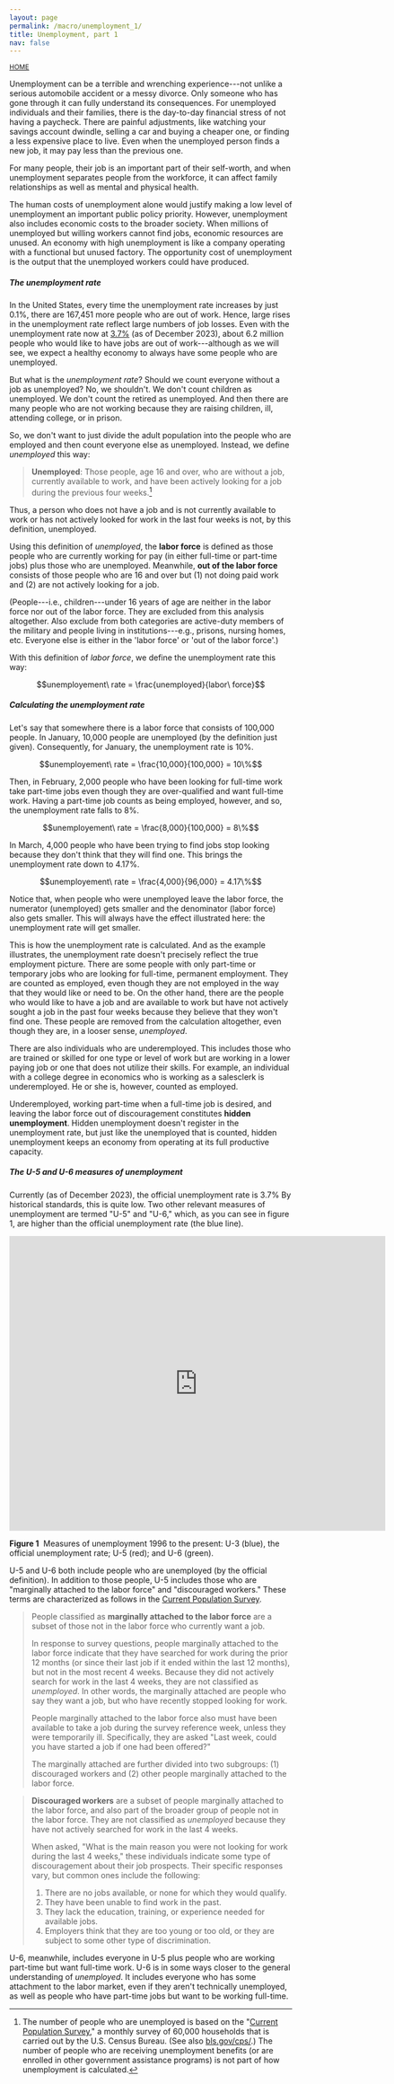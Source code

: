 ```yaml
---
layout: page
permalink: /macro/unemployment_1/
title: Unemployment, part 1
nav: false
---
```


<link rel="stylesheet" href="/assets/css/table.css">

[<small>HOME</small>](/macro/)


Unemployment can be a terrible and wrenching experience---not unlike a serious automobile accident or a messy divorce. Only someone who has gone through it can fully understand its consequences. For unemployed individuals and their families, there is the day-to-day financial stress of not having a paycheck. There are painful adjustments, like watching your savings account dwindle, selling a car and buying a cheaper one, or finding a less expensive place to live. Even when the unemployed person finds a new job, it may pay less than the previous one. 

For many people, their job is an important part of their self-worth, and when unemployment separates people from the workforce, it can affect family relationships as well as mental and physical health.

The human costs of unemployment alone would justify making a low level of unemployment an important public policy priority. However, unemployment also includes economic costs to the broader society. When millions of unemployed but willing workers cannot find jobs, economic resources are unused. An economy with high unemployment is like a company operating with a functional but unused factory. The opportunity cost of unemployment is the output that the unemployed workers could have produced.

##### The unemployment rate

In the United States, every time the unemployment rate increases by just 0.1%, there are 167,451 more people who are out of work. Hence, large rises in the unemployment rate reflect large numbers of job losses. Even with the unemployment rate now at [3.7%](https://fred.stlouisfed.org/series/UNRATE) (as of December 2023), about 6.2 million people who would like to have jobs are out of work---although as we will see, we expect a healthy economy to always have some people who are unemployed.

But what is the *unemployment rate*? Should we count everyone without a job as unemployed? No, we shouldn't. We don't count children as unemployed. We don't count the retired as unemployed. And then there are many people who are not working because they are raising children, ill, attending college, or in prison.

So, we don't want to just divide the adult population into the people who are employed and then count everyone else as unemployed. Instead, we define *unemployed* this way:

> **Unemployed**: Those people, age 16 and over, who are without a job, currently available to work, and have been actively looking for a job during the previous four weeks.[^1]

[^1]: The number of people who are unemployed is based on the "[Current Population Survey](https://www.census.gov/programs-surveys/cps.html)," a monthly survey of 60,000 households that is carried out by the U.S. Census Bureau. (See also [bls.gov/cps/](https://www.bls.gov/cps/).) The number of people who are receiving unemployment benefits (or are enrolled in other government assistance programs) is not part of how unemployment is calculated.


Thus, a person who does not have a job and is not currently available to work or has not actively looked for work in the last four weeks is not, by this definition, unemployed. 

Using this definition of *unemployed*, the **labor force** is defined as those people who are currently working for pay (in either full-time or part-time jobs) plus those who are unemployed. Meanwhile, **out of the labor force** consists of those people who are 16 and over but (1) not doing paid work and (2) are not actively looking for a job. 

(People---i.e., children---under 16 years of age are neither in the labor force nor out of the labor force. They are excluded from this analysis altogether. Also exclude from both categories are active-duty members of the military and people living in institutions---e.g., prisons, nursing homes, etc. Everyone else is either in the 'labor force' or 'out of the labor force'.)

With this definition of *labor force*, we define the unemployment rate this way:

$$unemployement\ rate = \frac{unemployed}{labor\ force}$$


##### Calculating the unemployment rate

Let's say that somewhere there is a labor force that consists of 100,000 people. In January, 10,000 people are unemployed (by the definition just given). Consequently, for January, the unemployment rate is 10%.

$$unemployement\ rate = \frac{10,000}{100,000} = 10\%$$

Then, in February, 2,000 people who have been looking for full-time work take part-time jobs even though they are over-qualified and want full-time work. Having a part-time job counts as being employed, however, and so, the unemployment rate falls to 8%.

$$unemployement\ rate = \frac{8,000}{100,000} = 8\%$$

In March, 4,000 people who have been trying to find jobs stop looking because they don't think that they will find one. This brings the unemployment rate down to 4.17%.

$$unemployement\ rate = \frac{4,000}{96,000} = 4.17\%$$

Notice that, when people who were unemployed leave the labor force, the numerator (unemployed) gets smaller and the denominator (labor force) also gets smaller. This will always have the effect illustrated here: the unemployment rate will get smaller.

This is how the unemployment rate is calculated. And as the example illustrates, the unemployment rate doesn't precisely reflect the true employment picture. There are some people with only part-time or temporary jobs who are looking for full-time, permanent employment. They are counted as employed, even though they are not employed in the way that they would like or need to be. On the other hand, there are the people who would like to have a job and are available to work but have not actively sought a job in the past four weeks because they believe that they won't find one. These people are removed from the calculation altogether, even though they are, in a looser sense, *unemployed*.

There are also individuals who are underemployed. This includes those who are trained or skilled for one type or level of work but are working in a lower paying job or one that does not utilize their skills. For example, an individual with a college degree in economics who is working as a salesclerk is underemployed. He or she is, however, counted as employed. 

Underemployed, working part-time when a full-time job is desired, and leaving the labor force out of discouragement constitutes **hidden unemployment**. Hidden unemployment doesn't register in the unemployment rate, but just like the unemployed that is counted, hidden unemployment keeps an economy from operating at its full productive capacity.


##### The U-5 and U-6 measures of unemployment

Currently (as of December 2023), the official unemployment rate is 3.7% By historical standards, this is quite low. Two other relevant measures of unemployment are termed "U-5" and "U-6," which, as you can see in figure 1, are higher than the official unemployment rate (the blue line).


<p align="center"><iframe src="https://fred.stlouisfed.org/graph/graph-landing.php?g=1eTHl&width=670&height=475" scrolling="no" frameborder="0" style="overflow:hidden; width:670px; height:525px;" allowTransparency="true" loading="lazy"></iframe></p>
<div class="caption"><div align="left">
<strong>Figure 1</strong>&nbsp;&nbsp;Measures of unemployment 1996 to the present: U-3 (blue), the official unemployment rate; U-5 (red); and U-6 (green).</div></div>

U-5 and U-6 both include people who are unemployed (by the official definition). In addition to those people, U-5 includes those who are "marginally attached to the labor force" and "discouraged workers." These terms are characterized as follows in the [Current Population Survey](https://www.bls.gov/cps/definitions.htm).

> People classified as **marginally attached to the labor force** are a subset of those not in the labor force who 
currently want a job.
>
> In response to survey questions, people marginally attached to the labor force indicate that they have searched for work during the prior 12 months (or since their last job if it ended within the last 12 months), but not in the most recent 4 weeks. Because they did not actively search for work in the last 4 weeks, they are not classified as *unemployed*. In other words, the marginally attached are people who say they want a job, but who have recently stopped looking for work.
>
> People marginally attached to the labor force also must have been available to take a job during the survey reference week, unless they were temporarily ill. Specifically, they are asked "Last week, could you have started a job if one had been offered?"
>
> The marginally attached are further divided into two subgroups: (1) discouraged workers and (2) other people marginally attached to the labor force.



> **Discouraged workers** are a subset of people marginally attached to the labor force, and also part of the broader group of people not in the labor force. They are not classified as *unemployed* because they have not actively searched for work in the last 4 weeks.
>
> When asked, "What is the main reason you were not looking for work during the last 4 weeks," these individuals indicate some type of discouragement about their job prospects. Their specific responses vary, but common ones include the following:
>
> 1. There are no jobs available, or none for which they would qualify.
> 2. They have been unable to find work in the past.
> 3. They lack the education, training, or experience needed for available jobs.
> 4. Employers think that they are too young or too old, or they are subject to some other type of discrimination.

U-6, meanwhile, includes everyone in U-5 plus people who are working part-time but want full-time work. U-6 is in some ways closer to the general understanding of *unemployed*. It includes everyone who has some attachment to the labor market, even if they aren't technically unemployed, as well as people who have part-time jobs but want to be working full-time.
